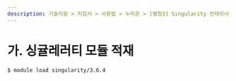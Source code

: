 ```yaml
---
description: 기술지원 > 지침서 > 사용법 > 누리온 > [별첨3] Singularity 컨테이너 사용법 > 가. 싱귤레러티 모듈 적재
---
```


# 가. 싱귤레러티 모듈 적재

```
$ module load singularity/3.6.4
```
